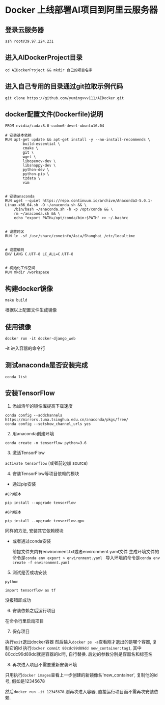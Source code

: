 # Docker 上线部署AI项目到阿里云服务器

## 登录云服务器

`ssh root@39.97.224.231`

## 进入AIDockerProject目录

`cd AIDockerProject && mkdir 自己的项目名字`


## 进入自己专用的目录通过git拉取示例代码

`git clone https://github.com/yumingvvv111/AIDocker.git`


## docker配置文件(Dockerfile)说明

```
FROM nvidia/cuda:8.0-cudnn6-devel-ubuntu16.04

# 安装基本依赖
RUN apt-get update && apt-get install -y --no-install-recommends \
        build-essential \
        cmake \
        git \
        wget \
        libopencv-dev \
        libsnappy-dev \
        python-dev \
        python-pip \
        tzdata \
        vim


# 安装anaconda 
RUN wget --quiet https://repo.continuum.io/archive/Anaconda3-5.0.1-Linux-x86_64.sh -O ~/anaconda.sh && \
    /bin/bash ~/anaconda.sh -b -p /opt/conda && \
    rm ~/anaconda.sh && \
    echo "export PATH=/opt/conda/bin:$PATH" >> ~/.bashrc


# 设置时区
RUN ln -sf /usr/share/zoneinfo/Asia/Shanghai /etc/localtime


# 设置编码
ENV LANG C.UTF-8 LC_ALL=C.UTF-8


# 初始化工作空间
RUN mkdir /workspace

```

## 构建docker镜像

`make build`

根据以上配置文件生成镜像

## 使用镜像

`docker run -it docker-django_web`

-it 进入容器的命令行

## 测试anaconda是否安装完成

`conda list`

## 安装TensorFlow

1. 添加清华的镜像库提高下载速度

```
conda config --addchannels https://mirrors.tuna.tsinghua.edu.cn/anaconda/pkgs/free/
conda config --setshow_channel_urls yes
```

2. 用anaconda创建环境

```
conda create -n tensorflow python=3.6
```

3. 激活TensorFlow

`activate tensorflow` (或者前边加 source)

4. 安装TensorFlow等项目依赖的模块

* 通过pip安装

```
#CPU版本

pip install --upgrade tensorflow

#GPU版本

pip install --upgrade tensorflow-gpu

```

同样的方法, 安装其它依赖模块

* 或者通过conda安装
  
  前提文件夹内有environment.txt或者environment.yaml文件
  生成环境文件的命令是`conda env export > environment.yaml `
  导入环境的命令是`conda env create -f environment.yaml `


5. 测试是否成功安装

```
python

import tensorflow as tf
```
没报错即成功

6. 安装依赖之后运行项目
   
在命令行里启动项目

7. 保存项目

执行`exit`退出docker容器
然后输入`docker ps -a`查看刚才退出的是哪个容器, 复制它的id
执行`docker commit 80cdc99d89dd new_container:tag1`, 其中80cdc99d89dd就是容器的id号, 自行替换. 后边的参数分别是容器名和标签名

8. 再次进入项目不需要重新安装环境

只用执行`docker images`查看上一步创建的新镜像名'new_container', 复制他的id号, 假如是12345678

然后`docker run -it 12345678` 则再次进入容器, 直接运行项目而不需再次安装依赖.

